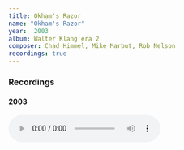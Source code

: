 ```yaml
---
title: Okham's Razor
name: "Okham's Razor"
year:  2003
album: Walter Klang era 2
composer: Chad Himmel, Mike Marbut, Rob Nelson
recordings: true
---
```


<h3>Recordings</h3>

<h4>2003</h4>
<audio controls="">
  <source src="http://walterklang.com/mp3/2003-07-05/mother%27s%20table/mother%27s%20tabel.mp3" type="audio/mpeg">
  <a href="http://walterklang.com/mp3/2003-07-05/mother%27s%20table/mother%27s%20tabel.mp3">mother's tabel.mp3</a>
</audio>
